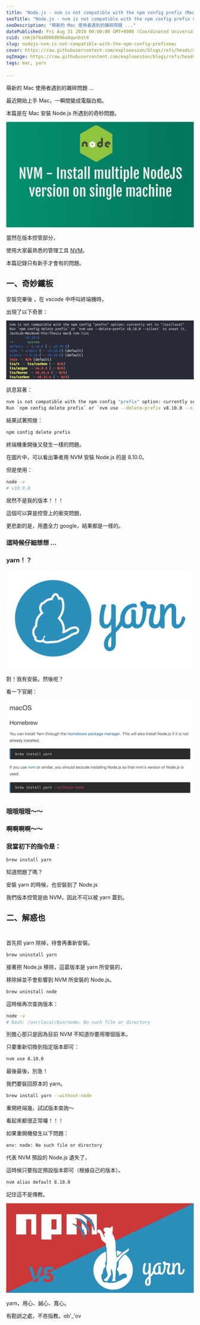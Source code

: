 ```yaml
---
title: "Node.js - nvm is not compatible with the npm config prefix（Mac ）"
seoTitle: "Node.js - nvm is not compatible with the npm config prefix（Mac ）"
seoDescription: "萌新的 Mac 使用者遇到的雜碎問題 ..."
datePublished: Fri Aug 31 2018 00:00:00 GMT+0000 (Coordinated Universal Time)
cuid: cm6jbf8a0000809kw8qwnbst4
slug: nodejs-nvm-is-not-compatible-with-the-npm-config-prefixmac
cover: https://raw.githubusercontent.com/explooosion/blogs/refs/heads/main/docs/images/2018-08-31_Node.js%20-%20nvm%20is%20not%20compatible%20with%20the%20npm%20config%20prefix%EF%BC%88Mac%20%EF%BC%89/banner/1535724044_88918.jpg
ogImage: https://raw.githubusercontent.com/explooosion/blogs/refs/heads/main/docs/images/2018-08-31_Node.js%20-%20nvm%20is%20not%20compatible%20with%20the%20npm%20config%20prefix%EF%BC%88Mac%20%EF%BC%89/banner/1535724044_88918.jpg
tags: mac, yarn

---
```


萌新的 Mac 使用者遇到的雜碎問題 ...

最近開始上手 Mac，一瞬間變成電腦白痴。

本篇是在 Mac 安裝 Node.js 所遇到的奇秒問題。

[![1535724044_88918.jpg](https://raw.githubusercontent.com/explooosion/blogs/refs/heads/main/docs/images/2018-08-31_Node.js%20-%20nvm%20is%20not%20compatible%20with%20the%20npm%20config%20prefix%EF%BC%88Mac%20%EF%BC%89/1535724044_88918.jpg)](https://dotblogsfile.blob.core.windows.net/user/incredible/7fc4e167-353b-4123-b353-29a1df490988/1535724044_88918.jpg)

當然在版本控管部分，

使用大家最熟悉的管理工具 [NVM](https://github.com/creationix/nvm)。

本篇記錄只有新手才會有的問題。

一、奇妙鐵板
------

安裝完畢後 ，在 vscode 中呼叫終端機時，

出現了以下奇景：

[![1535722261_72518.png](https://raw.githubusercontent.com/explooosion/blogs/refs/heads/main/docs/images/2018-08-31_Node.js%20-%20nvm%20is%20not%20compatible%20with%20the%20npm%20config%20prefix%EF%BC%88Mac%20%EF%BC%89/1535722261_72518.png)](https://dotblogsfile.blob.core.windows.net/user/incredible/7fc4e167-353b-4123-b353-29a1df490988/1535722261_72518.png)

訊息寫著：

```bash
nvm is not compatible with the npm config "prefix" option: currently set to "/usr/local"
Run `npm config delete prefix` or `nvm use --delete-prefix v8.10.0 --silent` to unset it.
```

結果試著照做：

```bash
npm config delete prefix
```

終端機重開後又發生一樣的問題。

在圖片中，可以看出筆者用 NVM 安裝 Node.js 的是 8.10.0。

但是使用：

```bash
node -v
# v10.9.0
```

居然不是我的版本！！！

這個可以算是控管上的衝突問題，

更悲劇的是，用盡全力 google，結果都是一樣的。

### 這時候仔細想想 ...

### yarn！？

[![1535724289_35567.png](https://raw.githubusercontent.com/explooosion/blogs/refs/heads/main/docs/images/2018-08-31_Node.js%20-%20nvm%20is%20not%20compatible%20with%20the%20npm%20config%20prefix%EF%BC%88Mac%20%EF%BC%89/1535724289_35567.png)](https://dotblogsfile.blob.core.windows.net/user/incredible/7fc4e167-353b-4123-b353-29a1df490988/1535724289_35567.png)

對！我有安裝。然後呢？

看一下官網：

[![1535722641_12808.png](https://raw.githubusercontent.com/explooosion/blogs/refs/heads/main/docs/images/2018-08-31_Node.js%20-%20nvm%20is%20not%20compatible%20with%20the%20npm%20config%20prefix%EF%BC%88Mac%20%EF%BC%89/1535722641_12808.png)](https://dotblogsfile.blob.core.windows.net/user/incredible/7fc4e167-353b-4123-b353-29a1df490988/1535722641_12808.png)

### 哦哦哦哦～～

### 啊啊啊啊～～

### 我當初下的指令是：

```bash
brew install yarn
```

知道問題了嗎？

安裝 yarn 的時候，也安裝到了 Node.js

我們版本控管是由 NVM，因此不可以被 yarn 蓋到。

二、解惑也  
 
---------

首先把 yarn 除掉，待會再重新安裝。

```bash
brew uninstall yarn
```

接著把 Node.js 移除，這葛版本是 yarn 所安裝的，

移除掉並不會影響到 NVM 所安裝的 Node.js。

```bash
brew uninstall node
```

這時候再次查詢版本：

```bash
node -v
# bash: /usr/local/bin/node: No such file or directory
```

別擔心那只是因為目前 NVM 不知道你要用哪個版本。

只要重新切換到指定版本即可：

```bash
nvm use 8.10.0
```

最後最後，別急！

我們要裝回原本的 yarn。

```bash
brew install yarn --without-node
```

重開終端幾，試試版本查詢～

看起來都很正常囉！！！

如果重開機發生以下問題：

```bash
env: node: No such file or directory
```

代表 NVM 預設的 Node.js 遺失了，

這時候只要指定預設版本即可（根據自己的版本）。

```bash
nvm alias default 8.10.0
```

記住這不是傳教。

[![1535724373_77344.jpeg](https://raw.githubusercontent.com/explooosion/blogs/refs/heads/main/docs/images/2018-08-31_Node.js%20-%20nvm%20is%20not%20compatible%20with%20the%20npm%20config%20prefix%EF%BC%88Mac%20%EF%BC%89/1535724373_77344.jpeg)](https://dotblogsfile.blob.core.windows.net/user/incredible/7fc4e167-353b-4123-b353-29a1df490988/1535724373_77344.jpeg)

yarn，用心、誠心、寬心。

有勘誤之處，不吝指教。ob'\_'ov
